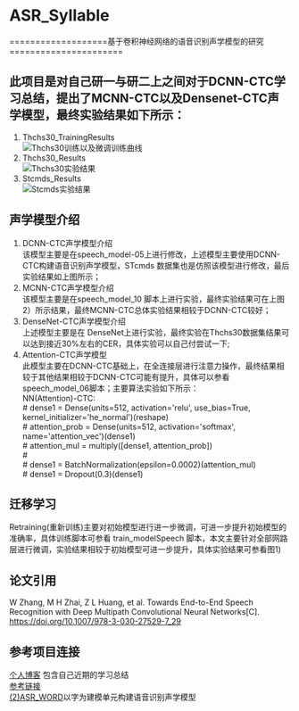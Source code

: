 # ASR_Syllable
===================基于卷积神经网络的语音识别声学模型的研究======================<br>
## 此项目是对自己研一与研二上之间对于DCNN-CTC学习总结，提出了MCNN-CTC以及Densenet-CTC声学模型，最终实验结果如下所示：<br>
1) Thchs30_TrainingResults<br>
![Thchs30训练以及微调训练曲线](https://github.com/zw76859420/ASR_Syllable/blob/master/training_results/Thchs_Training_Loss.png)
2) Thchs30_Results<br>
![Thchs30实验结果](https://github.com/zw76859420/ASR_Syllable/blob/master/training_results/Thchs_Results.png)
3) Stcmds_Results<br>
![Stcmds实验结果](https://github.com/zw76859420/ASR_Syllable/blob/master/training_results/STCMDS_Results.png)
## 声学模型介绍<br>
1) DCNN-CTC声学模型介绍<br>
  该模型主要是在speech_model-05上进行修改，上述模型主要使用DCNN-CTC构建语音识别声学模型，STcmds 数据集也是仿照该模型进行修改，最后实验结果如上图所示；<br>
2) MCNN-CTC声学模型介绍<br>
  该模型主要是在speech_model_10 脚本上进行实验，最终实验结果可在上图2）所示结果，最终MCNN-CTC总体实验结果相较于DCNN-CTC较好；<br>
3) DenseNet-CTC声学模型介绍<br>
  上述模型主要是在 DenseNet上进行实验，最终实验在Thchs30数据集结果可以达到接近30%左右的CER，具体实验可以自己付尝试一下;<br>
4) Attention-CTC声学模型<br>
  此模型主要在DCNN-CTC基础上，在全连接层进行注意力操作，最终结果相较于其他结果相较于DCNN-CTC可能有提升，具体可以参看speech_model_06脚本；主要算法实验如下所示：<br>
  NN(Attention)-CTC:<br>
        # dense1 = Dense(units=512, activation='relu', use_bias=True, kernel_initializer='he_normal')(reshape)<br>
        # attention_prob = Dense(units=512, activation='softmax', name='attention_vec')(dense1)<br>
        # attention_mul = multiply([dense1, attention_prob])<br>
        #<br>
        # dense1 = BatchNormalization(epsilon=0.0002)(attention_mul)<br>
        # dense1 = Dropout(0.3)(dense1)<br>
## 迁移学习<br>
  Retraining(重新训练)主要对初始模型进行进一步微调，可进一步提升初始模型的准确率，具体训练脚本可参看 train_modelSpeech 脚本，本文主要针对全部网路层进行微调，实验结果相较于初始模型可进一步提升，具体实验结果可参看图1)<br>
## 论文引用<br>
  W Zhang, M H Zhai, Z L Huang, et al. Towards End-to-End Speech Recognition with Deep Multipath Convolutional Neural Networks[C]. https://doi.org/10.1007/978-3-030-27529-7_29<br>
## 参考项目连接<br>
[个人博客](https://blog.csdn.net/Xwei1226 "悬停显示") 包含自己近期的学习总结<br>
[参考链接](https://github.com/nl8590687/ASRT_SpeechRecognition "悬停显示")<br>
[(2)ASR_WORD](https://github.com/zw76859420/ASR_WORD "悬停显示")以字为建模单元构建语音识别声学模型<br>

